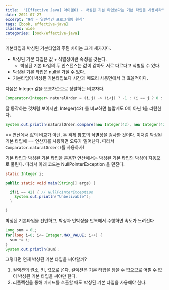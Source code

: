 ```yaml
---
title:  "[Effective Java] 아이템61 - 박싱된 기본 타입보다는 기본 타입을 사용하라"
date: 2021-07-27
excerpt: "9장 - 일반적인 프로그래밍 원칙"
tags: [book, effective-java]
classes: wide
categories: [book/effective-java]
---
```


기본타입과 박싱된 기본타입의 주된 차이는 크게 세가지다.

- 박싱된 기본 타입은 값 + 식별성이란 속성을 갖는다.
  - 박싱된 기본 타입의 두 인스턴스는 값이 같아도 서로 다르다고 식별될 수 있다.
- 박싱된 기본 타입은 null을 가질 수 있다.
- 기본타입이 박싱된 기본타입보다 시간과 메모리 사용면에서 더 효율적이다.

다음은 Integer 값을 오름차순으로 정렬하는 비교자다.

``` java
Comparator<Integer> naturalOrder = (i,j) -> (i<j) ? -1 : (i == j ? 0 : 1);
```

잘 동작하는 것처럼 보이지만, Integer(42) 를 비교하면 놀랍게도 0이 아닌 1을 리턴한다.

``` java
System.out.println(naturalOrder.compare(new Integer(42), new Integer(42)));
```

== 연산에서 값의 비교가 아닌, 두 객체 참조의 식별성을 검사한 것이다. 이처럼 박싱된 기본 타입에 == 연산자를 사용하면 오류가 일어난다.
따라서 `Comparator.naturalOrder()`를 사용하자!

기본 타입과 박싱된 기본 타입을 혼용한 연산에서는 박싱된 기본 타입의 박싱이 자동으로 풀린다. 따라서 아래 코드는 NullPointerException 을 던진다.

``` java
static Integer i;

public static void main(String[] args) {

  if(i == 42) { // NullPointerException
    System.out.println("Unbelivable");
  }

}
```

박싱된 기본타입을 선언하고, 박싱과 언박싱을 반복해서 수행하면 속도가 느려진다
``` java
Long sum = 0L;
for(long i=0; i<= Integer.MAX_VALUE; i++) {
  sum += i;
}
System.out.println(sum);
```

그렇다면 언제 박싱된 기본 타입을 써야할까?

1. 컬렉션의 원소, 키, 값으로 쓴다.
  컬렉션은 기본 타입을 담을 수 없으므로 어쩔 수 없이 박싱된 기본 타입을 써야만 한다.
2. 리플렉션을 통해 메서드를 호출할 때도 박싱된 기본 타입을 사용해야 한다.
